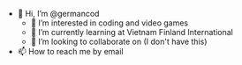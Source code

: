 - 👋 Hi, I’m @germancod
  - 👀 I’m interested in coding and video games
  - 🌱 I’m currently learning at Vietnam Finland International 
  - 💞️ I’m looking to collaborate on (I don't have this)
- 📫 How to reach me by email

<!---
germancod/germancod is a ✨ special ✨ repository because its `README.md` (this file) appears on your GitHub profile.
You can click the Preview link to take a look at your changes.
--->
